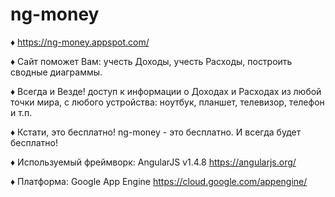 # ng-money

♦ https://ng-money.appspot.com/

♦ Сайт поможет Вам: учесть Доходы, учесть Расходы, построить сводные диаграммы.

♦ Всегда и Везде!
доступ к информации о Доходах и Расходах из любой точки мира,
с любого устройства: ноутбук, планшет, телевизор, телефон и т.п.

♦ Кстати, это бесплатно!
ng-money - это бесплатно.
И всегда будет бесплатно!

♦ Используемый фреймворк: AngularJS v1.4.8
https://angularjs.org/

♦ Платформа: Google App Engine
https://cloud.google.com/appengine/
